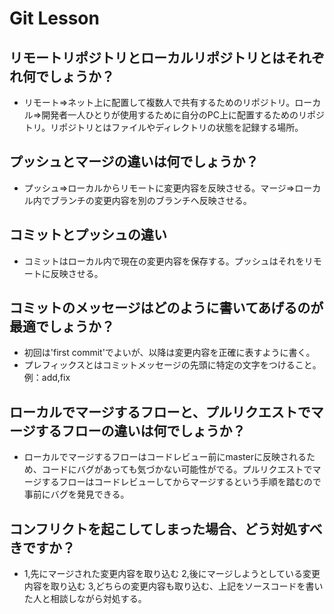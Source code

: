 # Git Lesson

## リモートリポジトリとローカルリポジトリとはそれぞれ何でしょうか？

- リモート⇒ネット上に配置して複数人で共有するためのリポジトリ。ローカル⇒開発者一人ひとりが使用するために自分のPC上に配置するためのリポジトリ。リポジトリとはファイルやディレクトリの状態を記録する場所。

## プッシュとマージの違いは何でしょうか？

- プッシュ⇒ローカルからリモートに変更内容を反映させる。マージ⇒ローカル内でブランチの変更内容を別のブランチへ反映させる。

## コミットとプッシュの違い

- コミットはローカル内で現在の変更内容を保存する。プッシュはそれをリモートに反映させる。

## コミットのメッセージはどのように書いてあげるのが最適でしょうか？

- 初回は'first commit'でよいが、以降は変更内容を正確に表すように書く。
- プレフィックスとはコミットメッセージの先頭に特定の文字をつけること。例：add,fix

## ローカルでマージするフローと、プルリクエストでマージするフローの違いは何でしょうか？

- ローカルでマージするフローはコードレビュー前にmasterに反映されるため、コードにバグがあっても気づかない可能性がでる。プルリクエストでマージするフローはコードレビューしてからマージするという手順を踏むので事前にバグを発見できる。

## コンフリクトを起こしてしまった場合、どう対処すべきですか？

- 1,先にマージされた変更内容を取り込む 2,後にマージしようとしている変更内容を取り込む 3,どちらの変更内容も取り込む、上記をソースコードを書いた人と相談しながら対処する。